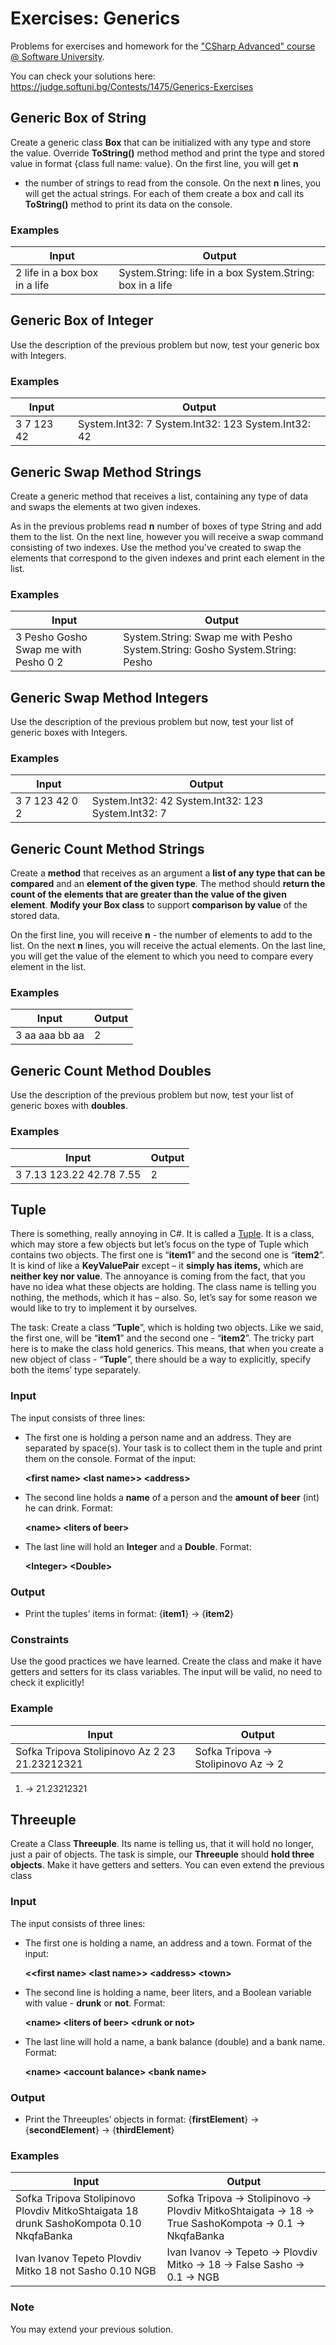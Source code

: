 Exercises: Generics
===================

Problems for exercises and homework for the ["CSharp Advanced" course \@
Software University](https://softuni.bg/courses/csharp-advanced).

You can check your solutions here:
<https://judge.softuni.bg/Contests/1475/Generics-Exercises>

Generic Box of String
---------------------

Create a generic class **Box** that can be initialized with any type and store
the value. Override **ToString()** method method and print the type and stored
value in format {class full name: value}. On the first line, you will get **n**
- the number of strings to read from the console. On the next **n** lines, you
will get the actual strings. For each of them create a box and call its
**ToString()** method to print its data on the console.

### Examples

| **Input**                     | **Output**                                                |
|-------------------------------|-----------------------------------------------------------|
| 2 life in a box box in a life | System.String: life in a box System.String: box in a life |

Generic Box of Integer
----------------------

Use the description of the previous problem but now, test your generic box with
Integers.

### Examples

| **Input**  | **Output**                                         |
|------------|----------------------------------------------------|
| 3 7 123 42 | System.Int32: 7 System.Int32: 123 System.Int32: 42 |

Generic Swap Method Strings
---------------------------

Create a generic method that receives a list, containing any type of data and
swaps the elements at two given indexes.

As in the previous problems read **n** number of boxes of type String and add
them to the list. On the next line, however you will receive a swap command
consisting of two indexes. Use the method you've created to swap the elements
that correspond to the given indexes and print each element in the list.

### Examples

| **Input**                            | **Output**                                                                  |
|--------------------------------------|-----------------------------------------------------------------------------|
| 3 Pesho Gosho Swap me with Pesho 0 2 | System.String: Swap me with Pesho System.String: Gosho System.String: Pesho |

Generic Swap Method Integers
----------------------------

Use the description of the previous problem but now, test your list of generic
boxes with Integers.

### Examples

| **Input**      | **Output**                                         |
|----------------|----------------------------------------------------|
| 3 7 123 42 0 2 | System.Int32: 42 System.Int32: 123 System.Int32: 7 |

Generic Count Method Strings
----------------------------

Create a **method** that receives as an argument a **list of any type that can
be compared** and an **element of the given type**. The method should **return
the count of the elements that are greater than the value of the given
element**. **Modify your Box class** to support **comparison by value** of the
stored data.

On the first line, you will receive **n** - the number of elements to add to the
list. On the next **n** lines, you will receive the actual elements. On the last
line, you will get the value of the element to which you need to compare every
element in the list.

### Examples

| **Input**      | **Output** |
|----------------|------------|
| 3 aa aaa bb aa | 2          |

Generic Count Method Doubles
----------------------------

Use the description of the previous problem but now, test your list of generic
boxes with **doubles**.

### Examples

| **Input**                | **Output** |
|--------------------------|------------|
| 3 7.13 123.22 42.78 7.55 | 2          |

Tuple
-----

There is something, really annoying in C\#. It is called a
[Tuple](https://msdn.microsoft.com/en-us/library/system.tuple(v=vs.110).aspx).
It is a class, which may store a few objects but let’s focus on the type of
Tuple which contains two objects. The first one is “**item1**” and the second
one is “**item2**”. It is kind of like a **KeyValuePair** except – it **simply
has items,** which are **neither key nor value**. The annoyance is coming from
the fact, that you have no idea what these objects are holding. The class name
is telling you nothing, the methods, which it has – also. So, let’s say for some
reason we would like to try to implement it by ourselves.

The task: Create a class “**Tuple**”, which is holding two objects. Like we
said, the first one, will be “**item1**” and the second one - “**item2**”. The
tricky part here is to make the class hold generics. This means, that when you
create a new object of class - “**Tuple**”, there should be a way to explicitly,
specify both the items’ type separately.

### Input

The input consists of three lines:

-   The first one is holding a person name and an address. They are separated by
    space(s). Your task is to collect them in the tuple and print them on the
    console. Format of the input:

    **\<first name\> \<last name\>\> \<address\>**

-   The second line holds a **name** of a person and the **amount of beer**
    (int) he can drink. Format:

    **\<name\> \<liters of beer\>**

-   The last line will hold an **Integer** and a **Double**. Format:

    **\<Integer\> \<Double\>**

### Output

-   Print the tuples’ items in format: {**item1**} -\> {**item2**}

### Constraints

Use the good practices we have learned. Create the class and make it have
getters and setters for its class variables. The input will be valid, no need to
check it explicitly!

### Example

| **Input**                                     | **Output**                             |
|-----------------------------------------------|----------------------------------------|
| Sofka Tripova Stolipinovo Az 2 23 21.23212321 | Sofka Tripova -\> Stolipinovo Az -\> 2 |

1.  \-\> 21.23212321

Threeuple
---------

Create a Class **Threeuple**. Its name is telling us, that it will hold no
longer, just a pair of objects. The task is simple, our **Threeuple** should
**hold three objects**. Make it have getters and setters. You can even extend
the previous class

### Input

The input consists of three lines:

-   The first one is holding a name, an address and a town. Format of the input:

    **\<\<first name\> \<last name\>\> \<address\> \<town\>**

-   The second line is holding a name, beer liters, and a Boolean variable with
    value - **drunk** or **not**. Format:

    **\<name\> \<liters of beer\> \<drunk or not\>**

-   The last line will hold a name, a bank balance (double) and a bank name.
    Format:

    **\<name\> \<account balance\> \<bank name\>**

### Output

-   Print the Threeuples’ objects in format: {**firstElement**} -\>
    {**secondElement**} -\> {**thirdElement**}

### Examples

| **Input**                                                                              | **Output**                                                                                                   |
|----------------------------------------------------------------------------------------|--------------------------------------------------------------------------------------------------------------|
| Sofka Tripova Stolipinovo Plovdiv MitkoShtaigata 18 drunk SashoKompota 0.10 NkqfaBanka | Sofka Tripova -\> Stolipinovo -\> Plovdiv MitkoShtaigata -\> 18 -\> True SashoKompota -\> 0.1 -\> NkqfaBanka |
| Ivan Ivanov Tepeto Plovdiv Mitko 18 not Sasho 0.10 NGB                                 | Ivan Ivanov -\> Tepeto -\> Plovdiv Mitko -\> 18 -\> False Sasho -\> 0.1 -\> NGB                              |

### Note

You may extend your previous solution.
